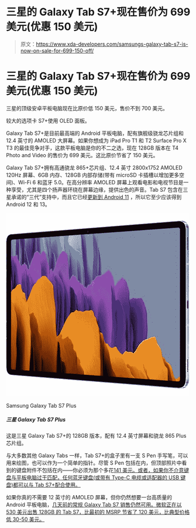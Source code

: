 # 三星的 Galaxy Tab S7+现在售价为 699 美元(优惠 150 美元)

> 原文：<https://www.xda-developers.com/samsungs-galaxy-tab-s7-is-now-on-sale-for-699-150-off/>

# 三星的 Galaxy Tab S7+现在售价为 699 美元(优惠 150 美元)

三星的顶级安卓平板电脑现在比原价低 150 美元，售价不到 700 美元。

较大的选项卡 S7+使用 OLED 面板。

Galaxy Tab S7+是目前最高端的 Android 平板电脑，配有旗舰级骁龙芯片组和 12.4 英寸的 AMOLED 大屏幕。如果你想成为 iPad Pro T1 和 T2 Surface Pro X T3 的最佳竞争对手，这款平板电脑是你的不二之选，现在 128GB 版本在 T4 Photo and Video 的售价为 699 美元。这比原价节省了 150 美元。

Galaxy Tab S7+拥有高通骁龙 865+芯片组、12.4 英寸 2800x1752 AMOLED 120Hz 屏幕、6GB 内存、128GB 内部存储(带有 microSD 卡插槽以增加更多空间)、Wi-Fi 6 和蓝牙 5.0。在高分辨率 AMOLED 屏幕上观看电影和电视节目是一种享受，尤其是四个扬声器环绕在屏幕边缘，提供出色的声音。Tab S7 包含在三星承诺的“三代”支持中，而且它已经[更新到 Android 11](https://www.xda-developers.com/here-are-the-new-productivity-features-added-in-the-samsung-galaxy-tab-s7s-one-ui-3-1-update/) ，所以它至少应该得到 Android 12 和 13。

 <picture>![The 128GB Galaxy Tab S7 Wi-Fi model is now $474.05 on Amazon, which is $375.95 off the original MSRP. ](img/4392ad28d778c8427c03b37334416df6.png)</picture> 

Samsung Galaxy Tab S7 Plus

##### 三星 Galaxy Tab S7 Plus

这是三星 Galaxy Tab S7+的 128GB 版本，配有 12.4 英寸屏幕和骁龙 865 Plus 芯片组。

与大多数其他 Galaxy Tabs 一样，Tab S7+的盒子里有一支 S Pen 手写笔，可以用来绘图，也可以作为一个简单的指针。尽管 S Pen 包括在内，但顶部照片中看到的键盘附件不包括在内——你必须为那个多花[141 美元。或者，如果你不介意键盘与平板电脑过于匹配，任何蓝牙键盘(或带有 Type-C 电缆或适配器的 USB 键盘)都可以与 Tab S7+配合使用。](https://bhpho.to/35bcOvH)

如果你真的不需要 12 英寸的 AMOLED 屏幕，但你仍然想要一台高质量的 Android 平板电脑，[几天前的常规 Galaxy Tab S7 销售仍然可用。微软正在以 530 美元出售 128GB 的 Tab S7，比最初的 MSRP 节省了 120 美元，比典型价格低 30-50 美元。](https://www.xda-developers.com/samsungs-galaxy-tab-s7-now-on-sale-for-just-530/)
